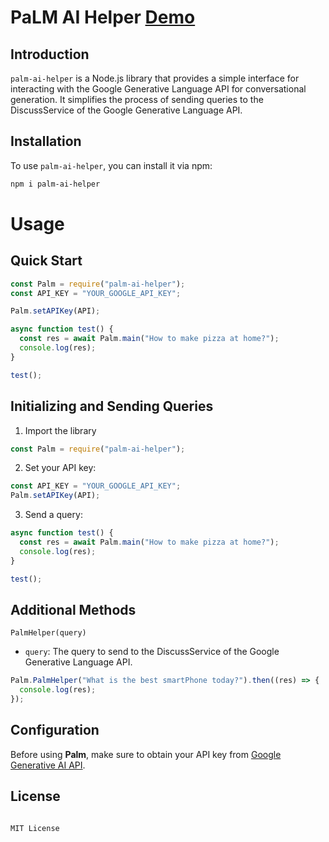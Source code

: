 # PaLM AI Helper [Demo](https://youtu.be/rZFi79ioY-s)

## Introduction

`palm-ai-helper` is a Node.js library that provides a simple interface for interacting with the Google Generative Language API for conversational generation. It simplifies the process of sending queries to the DiscussService of the Google Generative Language API.

## Installation

To use `palm-ai-helper`, you can install it via npm:

```bash
npm i palm-ai-helper
```

# Usage

## Quick Start

```javascript
const Palm = require("palm-ai-helper");
const API_KEY = "YOUR_GOOGLE_API_KEY";

Palm.setAPIKey(API);

async function test() {
  const res = await Palm.main("How to make pizza at home?");
  console.log(res);
}

test();
```

## Initializing and Sending Queries

1. Import the library

```javascript
const Palm = require("palm-ai-helper");
```

2. Set your API key:

```javascript
const API_KEY = "YOUR_GOOGLE_API_KEY";
Palm.setAPIKey(API);
```

3. Send a query:

```javascript
async function test() {
  const res = await Palm.main("How to make pizza at home?");
  console.log(res);
}

test();
```

## Additional Methods

`PalmHelper(query)`

- `query`: The query to send to the DiscussService of the Google Generative Language API.

```javascript
Palm.PalmHelper("What is the best smartPhone today?").then((res) => {
  console.log(res);
});
```

## Configuration

Before using <b>Palm</b>, make sure to obtain your API key from [Google Generative AI API](https://developers.generativeai.google/products/palm?authuser=3).

## License

```text

MIT License

```
